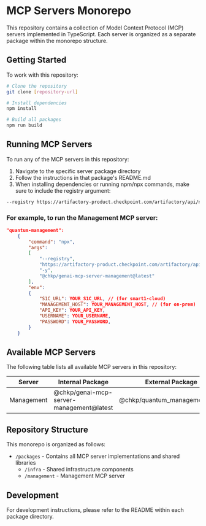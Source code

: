 # MCP Servers Monorepo

This repository contains a collection of Model Context Protocol (MCP) servers implemented in TypeScript. Each server is organized as a separate package within the monorepo structure.

## Getting Started

To work with this repository:

```bash
# Clone the repository
git clone [repository-url]

# Install dependencies
npm install

# Build all packages
npm run build
```

## Running MCP Servers

To run any of the MCP servers in this repository:

1. Navigate to the specific server package directory
2. Follow the instructions in that package's README.md
3. When installing dependencies or running npm/npx commands, make sure to include the registry argument:

```bash
--registry https://artifactory-product.checkpoint.com/artifactory/api/npm/npm/
```

### For example, to run the Management MCP server:
``` json
"quantum-management":
    {
        "command": "npx",
        "args":
        [
            "--registry",
            "https://artifactory-product.checkpoint.com/artifactory/api/npm/npm/",
            "-y",
            "@chkp/genai-mcp-server-management@latest"
        ],
        "env":
        {
            "S1C_URL": YOUR_S1C_URL, // (for smart1-cloud)
            "MANAGEMENT_HOST": YOUR_MANAGEMENT_HOST, // (for on-prem)
            "API_KEY": YOUR_API_KEY,            
            "USERNAME": YOUR_USERNAME,
            "PASSWORD": YOUR_PASSWORD,            
        }
    }
```
## Available MCP Servers

The following table lists all available MCP servers in this repository:

| Server | Internal Package | External Package |
|--------|-----------------|-----------------|
| Management | @chkp/genai-mcp-server-management@latest | @chkp/quantum_management_mcp |

## Repository Structure

This monorepo is organized as follows:

- `/packages` - Contains all MCP server implementations and shared libraries
  - `/infra` - Shared infrastructure components
  - `/management` - Management MCP server

## Development

For development instructions, please refer to the README within each package directory.

